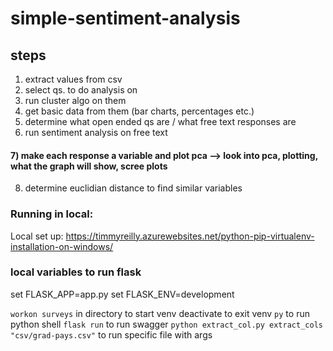 # simple-sentiment-analysis

## steps
1) extract values from csv
2) select qs. to do analysis on
3) run cluster algo on them
4) get basic data from them (bar charts, percentages etc.)
5) determine what open ended qs are / what free text responses are
6) run sentiment analysis on free text
#### 7) make each response a variable and plot pca --> look into pca, plotting, what the graph will show, scree plots 
8) determine euclidian distance to find similar variables


### Running in local:
Local set up: https://timmyreilly.azurewebsites.net/python-pip-virtualenv-installation-on-windows/

### local variables to run flask
set FLASK_APP=app.py
set FLASK_ENV=development

`workon surveys` in directory to start venv
deactivate to exit venv
`py` to run python shell
`flask run` to run swagger
`python extract_col.py extract_cols "csv/grad-pays.csv"` to run specific file with args